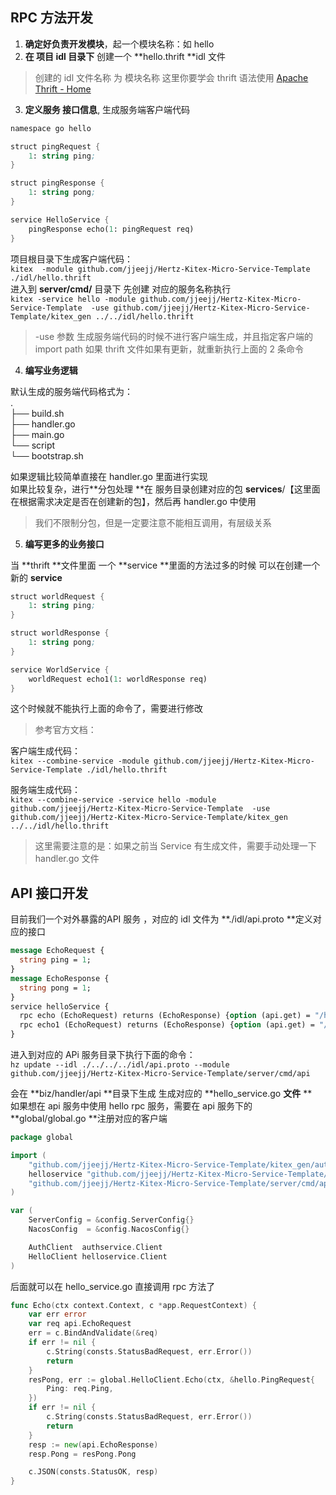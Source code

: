 <a name="Qhfuf"></a>
## RPC 方法开发
1. **确定好负责开发模块**，起一个模块名称：如 hello
2. **在 项目 idl 目录下** 创建一个 **hello.thrift  **idl 文件
> 创建的 idl 文件名称 为 模块名称
> 这里你要学会 thrift 语法使用 [Apache Thrift - Home](https://thrift.apache.org/)

3. **定义服务 接口信息**, 生成服务端客户端代码
```scheme
namespace go hello

struct pingRequest {
    1: string ping;
}

struct pingResponse {
    1: string pong;
}

service HelloService {
    pingResponse echo(1: pingRequest req)
}
```
项目根目录下生成客户端代码：<br />`kitex  -module github.com/jjeejj/Hertz-Kitex-Micro-Service-Template ./idl/hello.thrift`<br />进入到 **server/cmd/** 目录下 先创建 对应的服务名称执行<br />`kitex -service hello -module github.com/jjeejj/Hertz-Kitex-Micro-Service-Template  -use github.com/jjeejj/Hertz-Kitex-Micro-Service-Template/kitex_gen ../../idl/hello.thrift`
> -use 参数 生成服务端代码的时候不进行客户端生成，并且指定客户端的 import path
> 如果 thrift  文件如果有更新，就重新执行上面的 2 条命令

4.  **编写业务逻辑**

默认生成的服务端代码格式为：<br />.<br />├── build.sh<br />├── handler.go<br />├── main.go<br />└── script<br />    └── bootstrap.sh

如果逻辑比较简单直接在 handler.go 里面进行实现<br />如果比较复杂，进行**分包处理 **在 服务目录创建对应的包 **services**/【这里面在根据需求决定是否在创建新的包】，然后再 handler.go 中使用
> 我们不限制分包，但是一定要注意不能相互调用，有层级关系


5. **编写更多的业务接口**

当 **thrift **文件里面 一个 **service **里面的方法过多的时候 可以在创建一个新的 **service**
```scheme
struct worldRequest {
    1: string ping;
}

struct worldResponse {
    1: string pong;
}

service WorldService {
    worldRequest echo1(1: worldResponse req)
}
```
 这个时候就不能执行上面的命令了，需要进行修改
> 参考官方文档：

客户端生成代码：<br />`kitex --combine-service -module github.com/jjeejj/Hertz-Kitex-Micro-Service-Template ./idl/hello.thrift`

服务端生成代码：<br />`kitex --combine-service -service hello -module github.com/jjeejj/Hertz-Kitex-Micro-Service-Template  -use github.com/jjeejj/Hertz-Kitex-Micro-Service-Template/kitex_gen ../../idl/hello.thrift`

> 这里需要注意的是：如果之前当 Service  有生成文件，需要手动处理一下 handler.go 文件

<a name="hlg2k"></a>
## API  接口开发
目前我们一个对外暴露的API 服务 ，对应的 idl 文件为 **./idl/api.proto **定义对应的接口
```protobuf
message EchoRequest {
  string ping = 1;
}
message EchoResponse {
  string pong = 1;
}
service helloService {
  rpc echo (EchoRequest) returns (EchoResponse) {option (api.get) = "/hello/echo";}
  rpc echo1 (EchoRequest) returns (EchoResponse) {option (api.get) = "/hello/echo1";}
}
```
进入到对应的 APi 服务目录下执行下面的命令：<br />`hz update --idl ./../../../idl/api.proto --module github.com/jjeejj/Hertz-Kitex-Micro-Service-Template/server/cmd/api`

会在 **biz/handler/api **目录下生成 生成对应的 **hello_service.go **文件** **<br />如果想在 api 服务中使用 hello rpc 服务，需要在 api 服务下的 **global/global.go **注册对应的客户端
```go
package global

import (
	"github.com/jjeejj/Hertz-Kitex-Micro-Service-Template/kitex_gen/auth/authservice"
	helloservice "github.com/jjeejj/Hertz-Kitex-Micro-Service-Template/kitex_gen/hello/combineservice"
	"github.com/jjeejj/Hertz-Kitex-Micro-Service-Template/server/cmd/api/config"
)

var (
	ServerConfig = &config.ServerConfig{}
	NacosConfig  = &config.NacosConfig{}

	AuthClient  authservice.Client
	HelloClient helloservice.Client
)
```
后面就可以在 hello_service.go 直接调用 rpc 方法了
```go
func Echo(ctx context.Context, c *app.RequestContext) {
	var err error
	var req api.EchoRequest
	err = c.BindAndValidate(&req)
	if err != nil {
		c.String(consts.StatusBadRequest, err.Error())
		return
	}
	resPong, err := global.HelloClient.Echo(ctx, &hello.PingRequest{
		Ping: req.Ping,
	})
	if err != nil {
		c.String(consts.StatusBadRequest, err.Error())
		return
	}
	resp := new(api.EchoResponse)
	resp.Pong = resPong.Pong

	c.JSON(consts.StatusOK, resp)
}
```
